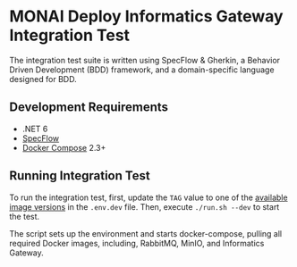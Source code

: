 # MONAI Deploy Informatics Gateway Integration Test

The integration test suite is written using SpecFlow & Gherkin, a Behavior Driven Development (BDD) framework, and a domain-specific language designed for BDD.

## Development Requirements

- .NET 6
- [SpecFlow](https://specflow.org/)
- [Docker Compose](https://github.com/docker/compose/) 2.3+


## Running Integration Test

To run the integration test, first, update the `TAG`  value to one of the [available image versions](https://github.com/Project-MONAI/monai-deploy-informatics-gateway/pkgs/container/monai-deploy-informatics-gateway) in the `.env.dev` file. Then, execute `./run.sh --dev` to start the test.

The script sets up the environment and starts docker-compose, pulling all required Docker images, including, RabbitMQ, MinIO, and Informatics Gateway.
